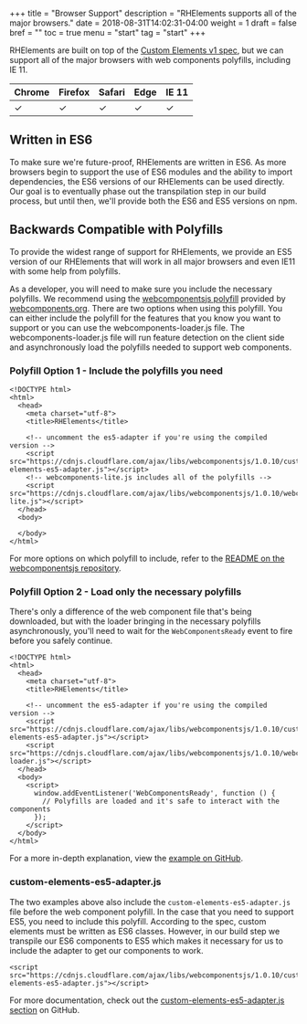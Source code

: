 +++
title = "Browser Support"
description = "RHElements supports all of the major browsers."
date = 2018-08-31T14:02:31-04:00
weight = 1
draft = false
bref = ""
toc = true
menu = "start"
tag = "start"
+++

RHElements are built on top of the [Custom Elements v1 spec](https://w3c.github.io/webcomponents/spec/custom/), but we can support all of the major browsers with web components polyfills, including IE 11.

| Chrome   | Firefox  | Safari   | Edge     | IE 11    |
|:---------|:---------|:---------|:---------|:---------|
| &#10003; | &#10003; | &#10003; | &#10003; | &#10003; |

## Written in ES6

To make sure we're future-proof, RHElements are written in ES6. As more browsers begin to support the use of ES6 modules and the ability to import dependencies, the ES6 versions of our RHElements can be used directly. Our goal is to eventually phase out the transpilation step in our build process, but until then, we'll provide both the ES6 and ES5 versions on npm.

## Backwards Compatible with Polyfills

To provide the widest range of support for RHElements, we provide an ES5 version of our RHElements that will work in all major browsers and even IE11 with some help from polyfills.

As a developer, you will need to make sure you include the necessary polyfills. We recommend using the [webcomponentsjs polyfill](https://github.com/WebComponents/webcomponentsjs) provided by [webcomponents.org](https://www.webcomponents.org/). There are two options when using this polyfill. You can either include the polyfill for the features that you know you want to support or you can use the webcomponents-loader.js file. The webcomponents-loader.js file will run feature detection on the client side and asynchronously load the polyfills needed to support web components.

### Polyfill Option 1 - Include the polyfills you need
```
<!DOCTYPE html>
<html>
  <head>
    <meta charset="utf-8">
    <title>RHElements</title>

    <!-- uncomment the es5-adapter if you're using the compiled version -->
    <script src="https://cdnjs.cloudflare.com/ajax/libs/webcomponentsjs/1.0.10/custom-elements-es5-adapter.js"></script>
    <!-- webcomponents-lite.js includes all of the polyfills -->
    <script src="https://cdnjs.cloudflare.com/ajax/libs/webcomponentsjs/1.0.10/webcomponents-lite.js"></script>
  </head>
  <body>

  </body>
</html>
```

For more options on which polyfill to include, refer to the [README on the webcomponentsjs repository](https://github.com/WebComponents/webcomponentsjs#how-to-use).

### Polyfill Option 2 - Load only the necessary polyfills

There's only a difference of the web component file that's being downloaded, but with the loader bringing in the necessary polyfills asynchronously, you'll need to wait for the `WebComponentsReady` event to fire before you safely continue.

```
<!DOCTYPE html>
<html>
  <head>
    <meta charset="utf-8">
    <title>RHElements</title>

    <!-- uncomment the es5-adapter if you're using the compiled version -->
    <script src="https://cdnjs.cloudflare.com/ajax/libs/webcomponentsjs/1.0.10/custom-elements-es5-adapter.js"></script>
    <script src="https://cdnjs.cloudflare.com/ajax/libs/webcomponentsjs/1.0.10/webcomponents-loader.js"></script>
  </head>
  <body>
    <script>
      window.addEventListener('WebComponentsReady', function () {
        // Polyfills are loaded and it's safe to interact with the components
      });
    </script>
  </body>
</html>
```

For a more in-depth explanation, view the [example on GitHub](https://github.com/WebComponents/webcomponentsjs#webcomponents-loaderjs).

### custom-elements-es5-adapter.js

The two examples above also include the `custom-elements-es5-adapter.js` file before the web component polyfill. In the case that you need to support ES5, you need to include this polyfill. According to the spec, custom elements must be written as ES6 classes. However, in our build step we transpile our ES6 components to ES5 which makes it necessary for us to include the adapter to get our components to work.

```
<script src="https://cdnjs.cloudflare.com/ajax/libs/webcomponentsjs/1.0.10/custom-elements-es5-adapter.js"></script>
```

For more documentation, check out the [custom-elements-es5-adapter.js section](https://github.com/WebComponents/webcomponentsjs#custom-elements-es5-adapterjs) on GitHub.
